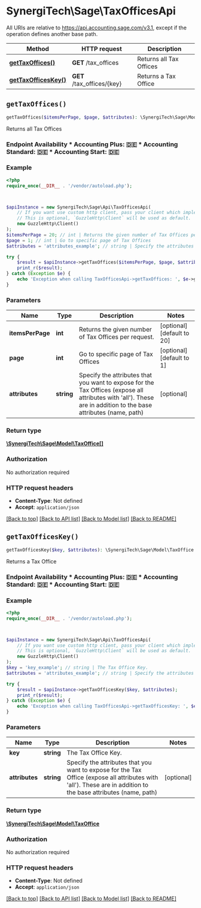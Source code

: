 # SynergiTech\Sage\TaxOfficesApi

All URIs are relative to https://api.accounting.sage.com/v3.1, except if the operation defines another base path.

| Method | HTTP request | Description |
| ------------- | ------------- | ------------- |
| [**getTaxOffices()**](TaxOfficesApi.md#getTaxOffices) | **GET** /tax_offices | Returns all Tax Offices |
| [**getTaxOfficesKey()**](TaxOfficesApi.md#getTaxOfficesKey) | **GET** /tax_offices/{key} | Returns a Tax Office |


## `getTaxOffices()`

```php
getTaxOffices($itemsPerPage, $page, $attributes): \SynergiTech\Sage\Model\TaxOffice[]
```

Returns all Tax Offices

### Endpoint Availability  * Accounting Plus: 🇩🇪 * Accounting Standard: 🇩🇪 * Accounting Start: 🇩🇪

### Example

```php
<?php
require_once(__DIR__ . '/vendor/autoload.php');



$apiInstance = new SynergiTech\Sage\Api\TaxOfficesApi(
    // If you want use custom http client, pass your client which implements `GuzzleHttp\ClientInterface`.
    // This is optional, `GuzzleHttp\Client` will be used as default.
    new GuzzleHttp\Client()
);
$itemsPerPage = 20; // int | Returns the given number of Tax Offices per request.
$page = 1; // int | Go to specific page of Tax Offices
$attributes = 'attributes_example'; // string | Specify the attributes that you want to expose for the Tax Offices (expose all attributes with 'all'). These are in addition to the base attributes (name, path)

try {
    $result = $apiInstance->getTaxOffices($itemsPerPage, $page, $attributes);
    print_r($result);
} catch (Exception $e) {
    echo 'Exception when calling TaxOfficesApi->getTaxOffices: ', $e->getMessage(), PHP_EOL;
}
```

### Parameters

| Name | Type | Description  | Notes |
| ------------- | ------------- | ------------- | ------------- |
| **itemsPerPage** | **int**| Returns the given number of Tax Offices per request. | [optional] [default to 20] |
| **page** | **int**| Go to specific page of Tax Offices | [optional] [default to 1] |
| **attributes** | **string**| Specify the attributes that you want to expose for the Tax Offices (expose all attributes with &#39;all&#39;). These are in addition to the base attributes (name, path) | [optional] |

### Return type

[**\SynergiTech\Sage\Model\TaxOffice[]**](../Model/TaxOffice.md)

### Authorization

No authorization required

### HTTP request headers

- **Content-Type**: Not defined
- **Accept**: `application/json`

[[Back to top]](#) [[Back to API list]](../../README.md#endpoints)
[[Back to Model list]](../../README.md#models)
[[Back to README]](../../README.md)

## `getTaxOfficesKey()`

```php
getTaxOfficesKey($key, $attributes): \SynergiTech\Sage\Model\TaxOffice
```

Returns a Tax Office

### Endpoint Availability  * Accounting Plus: 🇩🇪 * Accounting Standard: 🇩🇪 * Accounting Start: 🇩🇪

### Example

```php
<?php
require_once(__DIR__ . '/vendor/autoload.php');



$apiInstance = new SynergiTech\Sage\Api\TaxOfficesApi(
    // If you want use custom http client, pass your client which implements `GuzzleHttp\ClientInterface`.
    // This is optional, `GuzzleHttp\Client` will be used as default.
    new GuzzleHttp\Client()
);
$key = 'key_example'; // string | The Tax Office Key.
$attributes = 'attributes_example'; // string | Specify the attributes that you want to expose for the Tax Office (expose all attributes with 'all'). These are in addition to the base attributes (name, path)

try {
    $result = $apiInstance->getTaxOfficesKey($key, $attributes);
    print_r($result);
} catch (Exception $e) {
    echo 'Exception when calling TaxOfficesApi->getTaxOfficesKey: ', $e->getMessage(), PHP_EOL;
}
```

### Parameters

| Name | Type | Description  | Notes |
| ------------- | ------------- | ------------- | ------------- |
| **key** | **string**| The Tax Office Key. | |
| **attributes** | **string**| Specify the attributes that you want to expose for the Tax Office (expose all attributes with &#39;all&#39;). These are in addition to the base attributes (name, path) | [optional] |

### Return type

[**\SynergiTech\Sage\Model\TaxOffice**](../Model/TaxOffice.md)

### Authorization

No authorization required

### HTTP request headers

- **Content-Type**: Not defined
- **Accept**: `application/json`

[[Back to top]](#) [[Back to API list]](../../README.md#endpoints)
[[Back to Model list]](../../README.md#models)
[[Back to README]](../../README.md)
